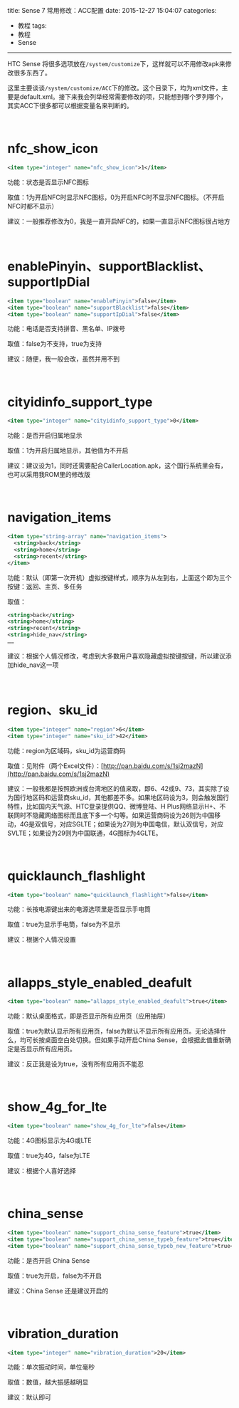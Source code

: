 title: Sense 7 常用修改：ACC配置
date: 2015-12-27 15:04:07
categories:
- 教程
tags:
- 教程
- Sense
---

HTC Sense 将很多选项放在`/system/customize`下，这样就可以不用修改apk来修改很多东西了。

这里主要谈谈`/system/customize/ACC`下的修改。这个目录下，均为xml文件，主要是default.xml。接下来我会列举经常需要修改的项，只能想到哪个罗列哪个，其实ACC下很多都可以根据变量名来判断的。

<br>

<!-- more -->

# nfc_show_icon #

``` xml
<item type="integer" name="nfc_show_icon">1</item>
```

功能：状态是否显示NFC图标

取值：1为开启NFC时显示NFC图标，0为开启NFC时不显示NFC图标。（不开启NFC时都不显示）

建议：一般推荐修改为0，我是一直开启NFC的，如果一直显示NFC图标很占地方

<br>

# enablePinyin、supportBlacklist、supportIpDial #

``` xml
<item type="boolean" name="enablePinyin">false</item>
<item type="boolean" name="supportBlacklist">false</item>
<item type="boolean" name="supportIpDial">false</item>
```

功能：电话是否支持拼音、黑名单、IP拨号

取值：false为不支持，true为支持

建议：随便，我一般会改，虽然并用不到

<br>

# cityidinfo_support_type #

``` xml
<item type="integer" name="cityidinfo_support_type">0</item>
```

功能：是否开启归属地显示

取值：1为开启归属地显示，其他值为不开启

建议：建议设为1，同时还需要配合CallerLocation.apk，这个国行系统里会有，也可以采用我ROM里的修改版

<br>

# navigation_items #

``` xml
<item type="string-array" name="navigation_items">
  <string>back</string>
  <string>home</string>
  <string>recent</string>
</item>
```

功能：默认（即第一次开机）虚拟按键样式，顺序为从左到右，上面这个即为三个按键：返回、主页、多任务

取值：

``` xml
<string>back</string>
<string>home</string>
<string>recent</string>
<string>hide_nav</string>
……
```

建议：根据个人情况修改，考虑到大多数用户喜欢隐藏虚拟按键按键，所以建议添加hide_nav这一项

<br>

# region、sku_id #

``` xml
<item type="integer" name="region">6</item>
<item type="integer" name="sku_id">42</item>
```

功能：region为区域码，sku_id为运营商码

取值：见附件（两个Excel文件）：[http://pan.baidu.com/s/1sj2mazN](http://pan.baidu.com/s/1sj2mazN)

建议：一般我都是按照欧洲或台湾地区的值来取，即6、42或9、73，其实除了设为国行地区码和运营商sku_id，其他都差不多。如果地区码设为3，则会触发国行特性，比如国内天气源、HTC登录提供QQ、微博登陆、H Plus网络显示H+、不联网时不隐藏网络图标而且底下多一个勾等。如果运营商码设为26则为中国移动，4G是双信号，对应SGLTE；如果设为27则为中国电信，默认双信号，对应SVLTE；如果设为29则为中国联通，4G图标为4GLTE。

<br>

# quicklaunch_flashlight #

``` xml
<item type="boolean" name="quicklaunch_flashlight">false</item>
```

功能：长按电源键出来的电源选项里是否显示手电筒

取值：true为显示手电筒，false为不显示

建议：根据个人情况设置

<br>

# allapps_style_enabled_deafult #

``` xml
<item type="boolean" name="allapps_style_enabled_deafult">true</item>
```

功能：默认桌面格式，即是否显示所有应用页（应用抽屉）

取值：true为默认显示所有应用页，false为默认不显示所有应用页。无论选择什么，均可长按桌面空白处切换。但如果手动开启China Sense，会根据此值重新确定是否显示所有应用页。

建议：反正我是设为true，没有所有应用页不能忍

<br>

# show_4g_for_lte #

``` xml
<item type="boolean" name="show_4g_for_lte">false</item>
```

功能：4G图标显示为4G或LTE

取值：true为4G，false为LTE

建议：根据个人喜好选择

<br>

# china_sense #

``` xml
<item type="boolean" name="support_china_sense_feature">true</item>
<item type="boolean" name="support_china_sense_typeb_feature">true</item>
<item type="boolean" name="support_china_sense_typeb_new_feature">true</item>
```

功能：是否开启 China Sense

取值：true为开启，false为不开启

建议：China Sense 还是建议开启的

<br>

# vibration_duration #

``` xml
<item type="integer" name="vibration_duration">20</item>
```

功能：单次振动时间，单位毫秒

取值：数值，越大振感越明显

建议：默认即可